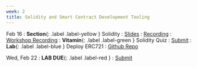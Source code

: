 ```yaml
---
week: 2
title: Solidity and Smart Contract Development Tooling
---
```


Feb 16
: **Section**{: .label .label-yellow } Solidity
  : [Slides](https://docs.google.com/presentation/d/1tGEsSa0Rk0_4JxBqd2Kuis-Ldgj4b9xb00S-zOYjxfc/edit?usp=sharing)
    : [Recording]()
    : [Workshop Recording](https://youtu.be/dArIuvzjk2o)
: **Vitamin**{: .label .label-green } Solidity Quiz
  : [Submit]()
    <!-- : [Solutions](#) -->
: **Lab**{: .label .label-blue } Deploy ERC721
  : [Github Repo](https://github.com/BerkeleyBlockchain/dev-decal-sp23/tree/master/hw2-Deploy%20Your%20ERC721)

Wed, Feb 22
: **LAB DUE**{: .label .label-red }
  : [Submit](https://forms.gle/DXLsaTzGkq5M5cm48)